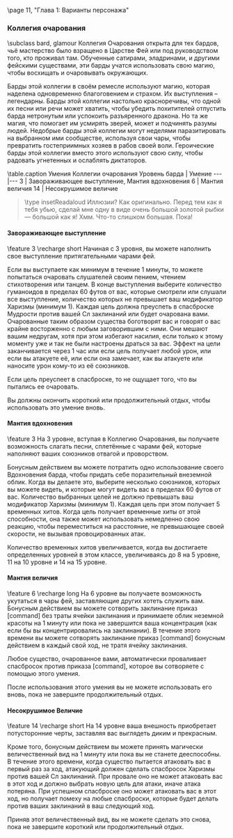 \page 11, "Глава 1: Варианты персонажа"
### Коллегия очарования
\subclass bard, glamour
Коллегия Очарования открыта для тех бардов, чьё мастерство было взращено в Царстве Фей или под руководством того, кто проживал там. Обученные сатирами, эладринами, и другими фейскими существами, эти барды учатся использовать свою магию, чтобы восхищать и очаровывать окружающих.

Барды этой коллегии в своём ремесле используют магию, которая наделена одновременно благоговением и страхом. Их выступления – легендарны. Барды этой коллегии настолько красноречивы, что одной их песни или речи может хватить, чтобы убедить похитителей отпустить барда нетронутым или успокоить разъяренного дракона. Но та же магия, что помогает им усмирять зверей, может и подчинять разумы людей. Недобрые барды этой коллегии могут неделями паразитировать на выбранном ими сообществе, используя свои чары, чтобы превратить гостеприимных хозяев в рабов своей воли. Героические барды этой коллегии вместо этого используют свою силу, чтобы радовать угнетенных и ослаблять диктаторов.

\table.caption Умения Коллегии очарования
Уровень барда | Умение
---|---
3 | Завораживающее выступление, Мантия вдохновения
6 | Мантия величия
14 | Несокрушимое величие

> \type insetReadaloud
> Иллюзии? Как оригинально. Перед тем как я тебя убью, сделай мне одну в виде очень большой золотой рыбки — большой как я! Хмм. Что-то слишком большая. Пока!

#### Завораживающее выступление
\feature 3
\recharge short
Начиная с 3 уровня, вы можете наполнить свое выступление притягательными чарами фей.

Если вы выступаете как минимум в течение 1 минуты, то можете попытаться очаровать слушателей своим пением, чтением стихотворения или танцем. В конце выступления выберите количество гуманоидов в пределах 60 футов от вас, которые смотрели или слушали все выступление, количество которых не превышает ваш модификатор Харизмы (минимум 1). Каждая цель должна преуспеть в спасброске Мудрости против вашей Сл заклинаний или будет очарована вами. Очарованные таким образом существа боготворят вас и говорят о вас крайне восторженно с любым заговорившим с ними. Они мешают вашим недругам, хотя при этом избегают насилия, если только к этому моменту уже и так не были настроены драться за вас. Эффект на цели заканчивается через 1 час или если цель получает любой урон, или если вы атакуете её, или если она замечает, как вы атакуете или наносите урон кому-то из её союзников.

Если цель преуспеет в спасброске, то не ощущает того, что вы пытались ее очаровать.

Вы должны окончить короткий или продолжительный отдых, чтобы использовать это умение вновь.

#### Мантия вдохновения
\feature 3
На 3 уровне, вступая в Коллегию Очарования, вы получаете возможность слагать песни, сплетённые с чарами фей, которые наполняют ваших союзников отвагой и проворством.

Бонусным действием вы можете потратить одно использование своего Вдохновения барда, чтобы придать себе поразительный внеземной облик. Когда вы делаете это, выберите несколько союзников, которых вы можете видеть, и которые могут видеть вас в пределах 60 футов от вас. Количество выбранных целей не должно превышать ваш модификатор Харизмы (минимум 1). Каждая цель при этом получает 5 временных хитов. Когда цель получает временные хиты от этой способности, она также может использовать немедленно свою реакцию, чтобы переместиться на расстояние, не превышающее своей скорости, не вызывая провоцированных атак.

Количество временных хитов увеличивается, когда вы достигаете определенных уровней в этом классе, увеличиваясь до 8 на 5 уровне, 11 на 10 уровне и 14 на 15 уровне.

#### Мантия величия
\feature 6
\recharge long
На 6 уровне вы получаете возможность укутаться в чары фей, заставляющие других хотеть служить вам. Бонусным действием вы можете сотворить заклинание приказ [command] без траты ячейки заклинания и принимаете облик неземной красоты на 1 минуту или пока не завершится ваша концентрация (как если бы вы концентрировались на заклинании). В течение этого времени вы можете сотворять заклинание приказ [command] бонусным действием в каждый свой ход, не тратя ячейку заклинания.

Любое существо, очарованное вами, автоматически проваливает спасбросок против приказа [command], которое вы сотворяете с помощью этого умения.

После использования этого умения вы не можете использовать его вновь, пока не завершите продолжительный отдых.

#### Несокрушимое Величие
\feature 14
\recharge short
На 14 уровне ваша внешность приобретает потусторонние черты, заставляя вас выглядеть диким и прекрасным.

Кроме того, бонусным действием вы можете принять магически величественный вид на 1 минуту или пока вы не станете дееспособны. В течение этого времени, когда существо пытается атаковать вас в первый раз за ход, атакующий должен сделать спасбросок Харизмы против вашей Сл заклинаний. При провале оно не может атаковать вас в этот ход и должно выбрать новую цель для атаки, иначе атака потеряна. При успешном спасброске оно может атаковать вас в этот ход, но получает помеху на любые спасброски, которые будет делать против ваших заклинаний в ваш следующий ход.

Приняв этот величественный вид, вы не можете сделать это снова, пока не завершите короткий или продолжительный отдых.
